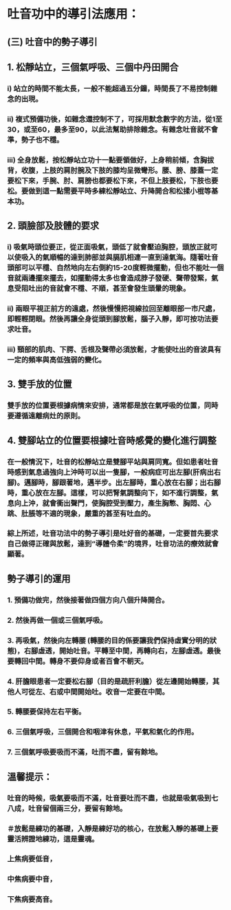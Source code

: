 # 吐音功中的導引法應用：

## (三) 吐音中的勢子導引

## 1. 松靜站立，三個氣呼吸、三個中丹田開合
### i) 站立的時間不能太長，一般不能超過五分鐘，時間長了不易控制雜念的出現。
### ii) 複式預備功後，如雜念還控制不了，可採用默念數字的方法，從1至30，或至60，最多至90，以此法幫助排除雜念。有雜念吐音就不會準，勢子也不穩。
### iii) 全身放鬆，按松靜站立功十一點要領做好，上身稍前傾，含胸拔背，收腹，上肢的肩肘腕及下肢的膝均呈微彎形。腰、膀、膝蓋一定要松下來，手腕、肘、肩膀也都要松下來，不但上肢要松，下肢也要松。要做到這一點需要平時多練松靜站立、升降開合和松揉小棍等基本功。

## 2. 頭臉部及肢體的要求
### i) 吸氣時頭位要正，從正面吸氣，頭低了就會壓迫胸腔，頭放正就可以使吸入的氣順暢的達到肺部並與膈肌相連一直到達氣海。隨著吐音頭部可以平穩、自然地向左右側約15-20度輕微擺動，但也不能吐一個音就兩邊擺來擺去，如擺動得太多也會造成脖子發硬、聲帶發緊，氣息受阻吐出的音就會不穩、不順，甚至會發生頭暈的現象。
### ii) 兩眼平視正前方的遠處，然後慢慢把視線拉回至離眼部一市尺處，即輕輕閉眼。然後再讓全身從頭到腳放鬆，腦子入靜，即可按功法要求吐音。
### iii) 頸部的肌肉、下腭、舌根及聲帶必須放鬆，才能使吐出的音波具有一定的頻率與高低強弱的變化。

## 3. 雙手放的位置
### 雙手放的位置要根據病情來安排，通常都是放在氣呼吸的位置，同時要遵循遠離病灶的原則。

## 4. 雙腳站立的位置要根據吐音時感覺的變化進行調整
### 在一般情況下，吐音的松靜站立是雙腳平站與肩同寬。但如患者吐音時感到氣息過強向上沖時可以出一隻腳，一般病症可出左腳(肝病出右腳)。邁腳時，腳跟著地，邁半步。出左腳時，重心放在右腳；出右腳時，重心放在左腳。這樣，可以把腎氣調整向下，如不進行調整，氣息向上沖，就會衝出聲門，使胸腔受到壓力，產生胸憋、胸悶、心跳、肚脹等不適的現象，嚴重的甚至有吐血的。

### 綜上所述，吐音功法中的勢子導引是吐好音的基礎，一定要首先要求自己做得正確與放鬆，達到“導體令柔”的境界，吐音功法的療效就會顯著。

## 勢子導引的運用  
### 1. 預備功做完，然後接著做四個方向八個升降開合。
### 2. 然後再做一個或三個氣呼吸。
### 3. 再吸氣，然後向左轉腰 (轉腰的目的係要讓我們保持虛實分明的狀態)，右腳虛透，開始吐音。平轉至中間，再轉向右，左腳虛透。最後要轉回中間。轉身不要仰身或者百會不朝天。
### 4. 肝膽眼患者一定要松右腳（目的是疏肝利膽）從左邊開始轉腰，其他人可從左、右或中間開始吐。收音一定要在中間。
### 5. 轉腰要保持左右平衡。
### 6. 三個氣呼吸，三個開合和咽津有休息，平氣和氣化的作用。
### 7. 三個氣呼吸要吸而不滿，吐而不盡，留有餘地。

## 溫馨提示：
### 吐音的時候，吸氣要吸而不滿，吐音要吐而不盡，也就是吸氣吸到七八成，吐音留個兩三分，要留有餘地。

### ＃放鬆是練功的基礎，入靜是練好功的核心，在放鬆入靜的基礎上要靈活辨證地練功，這是靈魂。

### 上焦病要低音，
### 中焦病要中音，
### 下焦病要高音。
